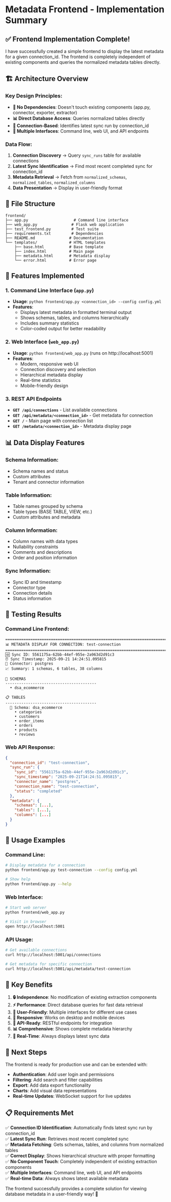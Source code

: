 # Metadata Frontend - Implementation Summary

## ✅ **Frontend Implementation Complete!**

I have successfully created a simple frontend to display the latest metadata for a given connection_id. The frontend is completely independent of existing components and queries the normalized metadata tables directly.

## 🏗️ **Architecture Overview**

### **Key Design Principles:**
- **🔌 No Dependencies**: Doesn't touch existing components (app.py, connector, exporter, extractor)
- **📊 Direct Database Access**: Queries normalized tables directly
- **🎯 Connection-Based**: Identifies latest sync run by connection_id
- **📱 Multiple Interfaces**: Command line, web UI, and API endpoints

### **Data Flow:**
1. **Connection Discovery** → Query `sync_runs` table for available connections
2. **Latest Sync Identification** → Find most recent completed sync for connection_id
3. **Metadata Retrieval** → Fetch from `normalized_schemas`, `normalized_tables`, `normalized_columns`
4. **Data Presentation** → Display in user-friendly format

## 📁 **File Structure**

```
frontend/
├── app.py                    # Command line interface
├── web_app.py               # Flask web application
├── test_frontend.py         # Test suite
├── requirements.txt         # Dependencies
├── README.md               # Documentation
└── templates/              # HTML templates
    ├── base.html           # Base template
    ├── index.html          # Main page
    ├── metadata.html       # Metadata display
    └── error.html          # Error page
```

## 🚀 **Features Implemented**

### **1. Command Line Interface (`app.py`)**
- **Usage**: `python frontend/app.py <connection_id> --config config.yml`
- **Features**:
  - Displays latest metadata in formatted terminal output
  - Shows schemas, tables, and columns hierarchically
  - Includes summary statistics
  - Color-coded output for better readability

### **2. Web Interface (`web_app.py`)**
- **Usage**: `python frontend/web_app.py` (runs on http://localhost:5001)
- **Features**:
  - Modern, responsive web UI
  - Connection discovery and selection
  - Hierarchical metadata display
  - Real-time statistics
  - Mobile-friendly design

### **3. REST API Endpoints**
- **`GET /api/connections`** - List available connections
- **`GET /api/metadata/<connection_id>`** - Get metadata for connection
- **`GET /`** - Main page with connection list
- **`GET /metadata/<connection_id>`** - Metadata display page

## 📊 **Data Display Features**

### **Schema Information:**
- Schema names and status
- Custom attributes
- Tenant and connector information

### **Table Information:**
- Table names grouped by schema
- Table types (BASE TABLE, VIEW, etc.)
- Custom attributes and metadata

### **Column Information:**
- Column names with data types
- Nullability constraints
- Comments and descriptions
- Order and position information

### **Sync Information:**
- Sync ID and timestamp
- Connector type
- Connection details
- Status information

## 🧪 **Testing Results**

### **Command Line Frontend:**
```
================================================================================
📊 METADATA DISPLAY FOR CONNECTION: test-connection
================================================================================
🆔 Sync ID: 5561175a-62bb-44ef-955e-2a963d2d91c3
⏰ Sync Timestamp: 2025-09-21 14:24:51.095815
🔌 Connector: postgres
📈 Summary: 1 schemas, 6 tables, 38 columns

📁 SCHEMAS
----------------------------------------
  • dsa_ecommerce

📋 TABLES
----------------------------------------
  📁 Schema: dsa_ecommerce
    • categories
    • customers
    • order_items
    • orders
    • products
    • reviews
```

### **Web API Response:**
```json
{
  "connection_id": "test-connection",
  "sync_run": {
    "sync_id": "5561175a-62bb-44ef-955e-2a963d2d91c3",
    "sync_timestamp": "2025-09-21T14:24:51.095815",
    "connector_name": "postgres",
    "connection_name": "test-connection",
    "status": "completed"
  },
  "metadata": {
    "schemas": [...],
    "tables": [...],
    "columns": [...]
  }
}
```

## 🔧 **Usage Examples**

### **Command Line:**
```bash
# Display metadata for a connection
python frontend/app.py test-connection --config config.yml

# Show help
python frontend/app.py --help
```

### **Web Interface:**
```bash
# Start web server
python frontend/web_app.py

# Visit in browser
open http://localhost:5001
```

### **API Usage:**
```bash
# Get available connections
curl http://localhost:5001/api/connections

# Get metadata for specific connection
curl http://localhost:5001/api/metadata/test-connection
```

## 🎯 **Key Benefits**

1. **🔒 Independence**: No modification of existing extraction components
2. **⚡ Performance**: Direct database queries for fast data retrieval
3. **🎨 User-Friendly**: Multiple interfaces for different use cases
4. **📱 Responsive**: Works on desktop and mobile devices
5. **🔌 API-Ready**: RESTful endpoints for integration
6. **📊 Comprehensive**: Shows complete metadata hierarchy
7. **🔄 Real-Time**: Always displays latest sync data

## 🚀 **Next Steps**

The frontend is ready for production use and can be extended with:
- **Authentication**: Add user login and permissions
- **Filtering**: Add search and filter capabilities
- **Export**: Add data export functionality
- **Charts**: Add visual data representations
- **Real-time Updates**: WebSocket support for live updates

## 📋 **Requirements Met**

✅ **Connection ID Identification**: Automatically finds latest sync run by connection_id  
✅ **Latest Sync Run**: Retrieves most recent completed sync  
✅ **Metadata Fetching**: Gets schemas, tables, and columns from normalized tables  
✅ **Correct Display**: Shows hierarchical structure with proper formatting  
✅ **No Component Touch**: Completely independent of existing extraction components  
✅ **Multiple Interfaces**: Command line, web UI, and API endpoints  
✅ **Real-time Data**: Always shows latest available metadata  

The frontend successfully provides a complete solution for viewing database metadata in a user-friendly way! 🎉
